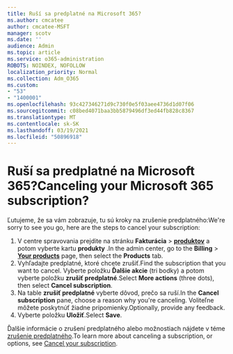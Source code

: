 ```yaml
---
title: Ruší sa predplatné na Microsoft 365?
ms.author: cmcatee
author: cmcatee-MSFT
manager: scotv
ms.date: ''
audience: Admin
ms.topic: article
ms.service: o365-administration
ROBOTS: NOINDEX, NOFOLLOW
localization_priority: Normal
ms.collection: Adm_O365
ms.custom:
- "53"
- "1400001"
ms.openlocfilehash: 93c427346271d9c730f0e5f03aee4736d1d07f06
ms.sourcegitcommit: c08bed4071baa3bb5879496df3ed44fb828c8367
ms.translationtype: MT
ms.contentlocale: sk-SK
ms.lasthandoff: 03/19/2021
ms.locfileid: "50896918"
---
```

# <a name="canceling-your-microsoft-365-subscription"></a><span data-ttu-id="c2334-102">Ruší sa predplatné na Microsoft 365?</span><span class="sxs-lookup"><span data-stu-id="c2334-102">Canceling your Microsoft 365 subscription?</span></span>

<span data-ttu-id="c2334-103">Ľutujeme, že sa vám zobrazuje, tu sú kroky na zrušenie predplatného:</span><span class="sxs-lookup"><span data-stu-id="c2334-103">We're sorry to see you go, here are the steps to cancel your subscription:</span></span>

1. <span data-ttu-id="c2334-104">V centre spravovania prejdite na stránku **Fakturácia**  >  **[produktov](https://go.microsoft.com/fwlink/p/?linkid=842054)** a potom vyberte kartu **produkty** .</span><span class="sxs-lookup"><span data-stu-id="c2334-104">In the admin center, go to the **Billing** > **[Your products](https://go.microsoft.com/fwlink/p/?linkid=842054)** page, then select the **Products** tab.</span></span>
2. <span data-ttu-id="c2334-105">Vyhľadajte predplatné, ktoré chcete zrušiť.</span><span class="sxs-lookup"><span data-stu-id="c2334-105">Find the subscription that you want to cancel.</span></span> <span data-ttu-id="c2334-106">Vyberte položku **Ďalšie akcie** (tri bodky) a potom vyberte položku **zrušiť predplatné**.</span><span class="sxs-lookup"><span data-stu-id="c2334-106">Select **More actions** (three dots), then select **Cancel subscription**.</span></span>
3. <span data-ttu-id="c2334-107">Na table **zrušiť predplatné** vyberte dôvod, prečo sa ruší.</span><span class="sxs-lookup"><span data-stu-id="c2334-107">In the **Cancel subscription** pane, choose a reason why you're canceling.</span></span> <span data-ttu-id="c2334-108">Voliteľne môžete poskytnúť žiadne pripomienky.</span><span class="sxs-lookup"><span data-stu-id="c2334-108">Optionally, provide any feedback.</span></span>
4. <span data-ttu-id="c2334-109">Vyberte položku **Uložiť**.</span><span class="sxs-lookup"><span data-stu-id="c2334-109">Select **Save**.</span></span>

<span data-ttu-id="c2334-110">Ďalšie informácie o zrušení predplatného alebo možnostiach nájdete v téme [zrušenie predplatného](https://docs.microsoft.com/microsoft-365/commerce/subscriptions/cancel-your-subscription).</span><span class="sxs-lookup"><span data-stu-id="c2334-110">To learn more about canceling a subscription, or options, see [Cancel your subscription](https://docs.microsoft.com/microsoft-365/commerce/subscriptions/cancel-your-subscription).</span></span>
